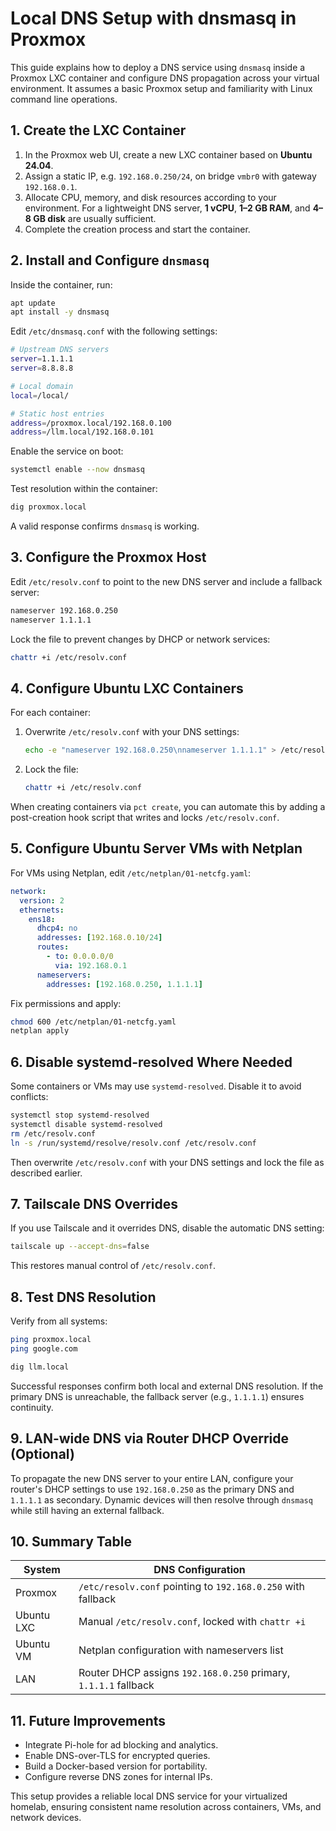 # Local DNS Setup with dnsmasq in Proxmox

This guide explains how to deploy a DNS service using `dnsmasq` inside a Proxmox LXC container and configure DNS propagation across your virtual environment. It assumes a basic Proxmox setup and familiarity with Linux command line operations.

## 1. Create the LXC Container

1. In the Proxmox web UI, create a new LXC container based on **Ubuntu 24.04**.
2. Assign a static IP, e.g. `192.168.0.250/24`, on bridge `vmbr0` with gateway `192.168.0.1`.
3. Allocate CPU, memory, and disk resources according to your environment. For a lightweight DNS server, **1 vCPU**, **1–2 GB RAM**, and **4–8 GB disk** are usually sufficient.
4. Complete the creation process and start the container.

## 2. Install and Configure `dnsmasq`

Inside the container, run:

```bash
apt update
apt install -y dnsmasq
```

Edit `/etc/dnsmasq.conf` with the following settings:

```bash
# Upstream DNS servers
server=1.1.1.1
server=8.8.8.8

# Local domain
local=/local/

# Static host entries
address=/proxmox.local/192.168.0.100
address=/llm.local/192.168.0.101
```

Enable the service on boot:

```bash
systemctl enable --now dnsmasq
```

Test resolution within the container:

```bash
dig proxmox.local
```

A valid response confirms `dnsmasq` is working.

## 3. Configure the Proxmox Host

Edit `/etc/resolv.conf` to point to the new DNS server and include a fallback server:

```bash
nameserver 192.168.0.250
nameserver 1.1.1.1
```

Lock the file to prevent changes by DHCP or network services:

```bash
chattr +i /etc/resolv.conf
```

## 4. Configure Ubuntu LXC Containers

For each container:

1. Overwrite `/etc/resolv.conf` with your DNS settings:

   ```bash
   echo -e "nameserver 192.168.0.250\nnameserver 1.1.1.1" > /etc/resolv.conf
   ```

2. Lock the file:

   ```bash
   chattr +i /etc/resolv.conf
   ```

When creating containers via `pct create`, you can automate this by adding a post-creation hook script that writes and locks `/etc/resolv.conf`.

## 5. Configure Ubuntu Server VMs with Netplan

For VMs using Netplan, edit `/etc/netplan/01-netcfg.yaml`:

```yaml
network:
  version: 2
  ethernets:
    ens18:
      dhcp4: no
      addresses: [192.168.0.10/24]
      routes:
        - to: 0.0.0.0/0
          via: 192.168.0.1
      nameservers:
        addresses: [192.168.0.250, 1.1.1.1]
```

Fix permissions and apply:

```bash
chmod 600 /etc/netplan/01-netcfg.yaml
netplan apply
```

## 6. Disable systemd-resolved Where Needed

Some containers or VMs may use `systemd-resolved`. Disable it to avoid conflicts:

```bash
systemctl stop systemd-resolved
systemctl disable systemd-resolved
rm /etc/resolv.conf
ln -s /run/systemd/resolve/resolv.conf /etc/resolv.conf
```

Then overwrite `/etc/resolv.conf` with your DNS settings and lock the file as described earlier.

## 7. Tailscale DNS Overrides

If you use Tailscale and it overrides DNS, disable the automatic DNS setting:

```bash
tailscale up --accept-dns=false
```

This restores manual control of `/etc/resolv.conf`.

## 8. Test DNS Resolution

Verify from all systems:

```bash
ping proxmox.local
ping google.com

dig llm.local
```

Successful responses confirm both local and external DNS resolution. If the primary DNS is unreachable, the fallback server (e.g., `1.1.1.1`) ensures continuity.

## 9. LAN-wide DNS via Router DHCP Override (Optional)

To propagate the new DNS server to your entire LAN, configure your router's DHCP settings to use `192.168.0.250` as the primary DNS and `1.1.1.1` as secondary. Dynamic devices will then resolve through `dnsmasq` while still having an external fallback.

## 10. Summary Table

| System     | DNS Configuration                           |
|------------|----------------------------------------------|
| Proxmox    | `/etc/resolv.conf` pointing to `192.168.0.250` with fallback |
| Ubuntu LXC | Manual `/etc/resolv.conf`, locked with `chattr +i` |
| Ubuntu VM  | Netplan configuration with nameservers list |
| LAN        | Router DHCP assigns `192.168.0.250` primary, `1.1.1.1` fallback |

## 11. Future Improvements

- Integrate Pi-hole for ad blocking and analytics.
- Enable DNS-over-TLS for encrypted queries.
- Build a Docker-based version for portability.
- Configure reverse DNS zones for internal IPs.

This setup provides a reliable local DNS service for your virtualized homelab, ensuring consistent name resolution across containers, VMs, and network devices.
